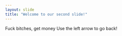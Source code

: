 ```yaml
---
layout: slide
title: "Welcome to our second slide!"
---
```

Fuck bitches, get money
Use the left arrow to go back!
